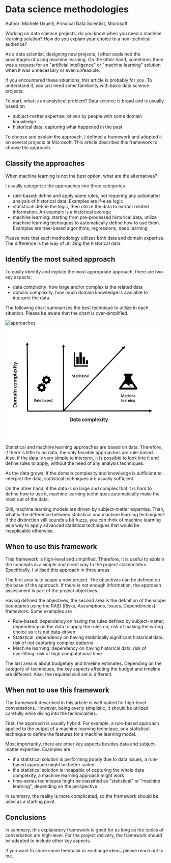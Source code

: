 
# Data science methodologies

Author: Michele Usuelli, Principal Data Scientist, Microsoft

Working on data science projects, do you know when you need a machine learning solution? How do you explain your choice to a non-technical audience?

As a data scientist, designing new projects, I often explained the advantages of using machine learning. On the other hand, sometimes there was a request for an "artificial intelligence" or "machine learning" solution when it was unnecessary or even unfeasible.

If you encountered these situations, this article is probably for you. To understand it, you just need some familiarity with basic data science projects.

To start, what is an analytical problem? Data science is broad and is usually based on

- subject-matter expertise, driven by people with some domain knowledge
- historical data, capturing what happened in the past

To choose and explain the approach, I defined a framework and adopted it on several projects at Microsoft. This article describes this framework to choose the approach.


## Classify the approaches

When machine learning is not the best option, what are the alternatives?

 I usually categorize the approaches into three categories

- rule-based: define and apply some rules, not requiring any automated analysis of historical data. Examples are  if-else logic
- statistical: define the logic, then utilize the data to extract related information. An example is a historical average
- machine learning: starting from pre-processed historical data, utilize machine learning techniques to automatically define how to use them. Examples are tree-based algorithms, regressions, deep learning

Please note that each methodology utilizes both data and domain expertise. The difference is the way of utilizing the historical data.



## Identify the most suited approach

To easily identify and explain the most appropriate approach, there are two key aspects:

- data complexity: how large and/or complex is the related data
- domain complexity: how much domain knowledge is available to interpret the data

The following chart summarises the best technique to utilize in each situation. Please be aware that the chart is over-simplified.

![approaches](https://github.com/micheleusuelli/micheleusuelli.github.io/tree/master/articles-html/dsapproaches/approaches.PNG)

![alt text](https://raw.githubusercontent.com/micheleusuelli/micheleusuelli.github.io/master/articles-html/dsapproaches/approaches.PNG "Logo Title Text 1")


Statistical and machine learning approaches are based on data. Therefore, if there is little to no data, the only feasible approaches are rule-based. Also, if the data is very simple to interpret, it is possible to look into it and define rules to apply, without the need of any analysis techniques.

As the data grows, if the domain complexity and knowledge is sufficient to interpret the data, statistical techniques are usually sufficient.

On the other hand, if the data is so large and complex that it is hard to define how to use it, machine learning techniques automatically make the most out of the data. 

Still, machine learning models are driven by subject-matter expertise. Then, what is the difference between statistical and machine learning techniques? If the distinction still sounds a bit fuzzy, you can think of machine learning as a way to apply advanced statistical techniques that would be inapplicable otherwise.


## When to use this framework

This framework is high-level and simplified. Therefore, it is useful to explain the concepts in a simple and direct way to the project stakeholders. Specifically, I utilised this approach in three areas.

The first area is to scope a new project. The objectives can be defined on the base of the approach. If there is not enough information, the approach assessment is part of the project objectives.

Having defined the objectives, the second area is the definition of the scope boundaries using the RAID (Risks, Assumptions, Issues, Dependencies) framework. Some examples are

- Rule-based: dependency on having the rules defined by subject-matter; dependency on the data to apply the rules on; risk of making the wrong choice as it is not data-driven
- Statistical: dependency on having statistically significant historical data; risk of not capturing complex patterns
- Machine learning: dependency on having historical data; risk of overfitting; risk of high computational time

The last area is about budgetary and timeline estimates. Depending on the category of techniques, the key aspects affecting the budget and timeline are different. Also, the required skill set is different.


## When not to use this framework

The framework described in this article is well-suited for high-level conversations. However, being overly simplistic, it should be utilized carefully while diving into the technicalities. 

First, the approach is usually hybrid. For example, a rule-based approach applied to the output of a machine learning technique, or a statistical technique to define the features for a machine learning model.

Most importantly, there are other key aspects besides data and subject-matter expertise. Examples are
- if a statistical solution is performing poorly due to data issues, a rule-based approach might be better suited
- if a statistical solution is incapable of capturing the whole data complexity, a machine learning approach might work
- time-series techniques might be classified as "statistical" or "machine learning", depending on the perspective

In summary, the reality is more complicated, so the framework should be used as a starting point.

## Conclusions

In summary, this explanatory framework is good for as long as the topics of conversation are high-level. For the project delivery, the framework should be adapted to include other key aspects.

If you want to share some feedback or exchange ideas, please reach out to me.
